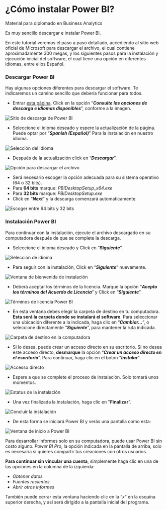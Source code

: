 ¿Cómo instalar Power BI?
========================
Material para diplomado en Business Analytics

Es muy sencillo descargar e instalar Power BI.

En este tutorial veremos el paso a paso detallado, accediendo al sitio web oficial de Microsoft para descargar el archivo, el cual contiene aproximadamente 300 megas, y los siguientes pasos para la instalación y ejecución inicial del software, el cual tiene una opción en diferentes idiomas, entre ellos Español.

### **Descargar Power BI**

Hay algunas opciones diferentes para descargar el software. Te indicaremos un camino sencillo que debería funcionar para todos.

*   Entrar [esta página](https://powerbi.microsoft.com/es-es/desktop/), Click en la opción “_**Consulte las opciones de descarga e idiomas disponibles**_”, conforme a la imagen.

![Sitio de descarga de Power BI](https://github.com/germaingarcia/DiplomadoBA/blob/main/imagenesPBI/descarga.png)

*   Seleccione el idioma deseado y espere la actualización de la página. Puede optar por “_**Spanish (Español)**_” Para la instalación en nuestro idioma.

![Selección del idioma](https://github.com/germaingarcia/DiplomadoBA/blob/main/imagenesPBI/idioma.png)

*   Después de la actualización click en “_**Descargar**_”.

![Opción para descargar el archivo](https://github.com/germaingarcia/DiplomadoBA/blob/main/imagenesPBI/espanol.png)

*   Será necesario escoger la opción adecuada para su sistema operativo (64 o 32 bits).
*   Para **64 bits** marque: _PBIDesktopSetup\_x64.exe_
*   Para **32 bits** marque: _PBIDesktopSetup.exe_
*   Click en “_**Next**_” y la descarga comenzará automaticamente.

![Escoger entre 64 bits y 32 bits](https://github.com/germaingarcia/DiplomadoBA/blob/main/imagenesPBI/elecciondescarga.png)

### **Instalación Power BI**

Para continuar con la instalación, ejecute el archivo descargado en su computadora después de que se complete la descarga.

*   Seleccione el idioma deseado y Click en “_**Siguiente**_”.

![Selección de idioma](https://github.com/germaingarcia/DiplomadoBA/blob/main/imagenesPBI/instalacion1.png)

*   Para seguir con la instalación, Click en “_**Siguiente**_” nuevamente.

![Ventana de bienvenida de instalación](https://github.com/germaingarcia/DiplomadoBA/blob/main/imagenesPBI/instalacion2.png)

*   Deberá aceptar los términos de la licencia. Marque la opción “_**Acepto los términos del Acuerdo de Licencia**_” y Click en “_**Siguiente**_”.

![Términos de licencia Power BI](https://github.com/germaingarcia/DiplomadoBA/blob/main/imagenesPBI/terminos.png)

*   En esta ventana debes elegir la carpeta de destino en tu computadora. **Esta será la carpeta donde se instalará el software**. Para seleccionar una ubicación diferente a la indicada, haga clic en “**_Cambiar…_**”, o seleccione directamente “_**Siguiente**_”, para mantener la ruta indicada.


![Carpeta de destino en la computadora](https://github.com/germaingarcia/DiplomadoBA/blob/main/imagenesPBI/destino.png)

*   Si lo desea, puede crear un acceso directo en su escritorio. Si no desea este acceso directo, **desmarque** la opción “_**Crear un acceso directo en el escritorio**_”. Para continuar, haga clic en el botón "_**Instalar**_".

![Accesso directo](https://github.com/germaingarcia/DiplomadoBA/blob/main/imagenesPBI/accesodirecto.png)

*   Espere a que se complete el proceso de instalación. Solo tomará unos momentos.

![Estatus de la instalación](https://github.com/germaingarcia/DiplomadoBA/blob/main/imagenesPBI/status.png)

*   Una vez finalizada la instalación, haga clic en "**Finalizar**".

![Concluir la instalación](https://github.com/germaingarcia/DiplomadoBA/blob/main/imagenesPBI/finalizar.png)

*   De esta forma se iniciará Power BI y verás una pantalla como esta:

![Ventana de inicio a Power BI](https://github.com/germaingarcia/DiplomadoBA/blob/main/imagenesPBI/inicio.png)

Para desarrollar informes solo en su computadora, puede usar Power BI sin costo alguno. _Power BI Pro_, la opción indicada en la pantalla de arriba, solo es necesaria si quieres compartir tus creaciones con otros usuarios.

**Para continuar sin vincular una cuenta**, simplemente haga clic en una de las opciones en la columna de la izquierda:

* _Obtener datos_
* _Fuentes recientes_
* _Abrir otros informes_

También puede cerrar esta ventana haciendo clic en la “_x_” en la esquina superior derecha, y así será dirigido a la pantalla inicial del programa.


